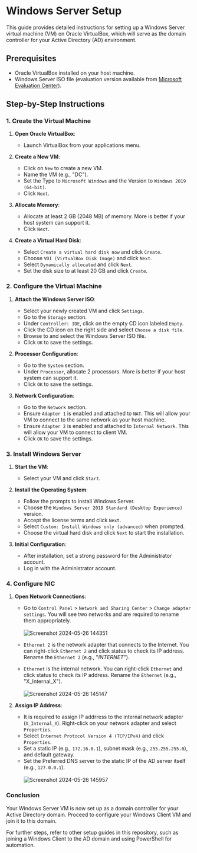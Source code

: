 # Windows Server Setup

This guide provides detailed instructions for setting up a Windows Server virtual machine (VM) on Oracle VirtualBox, which will serve as the domain controller for your Active Directory (AD) environment.

## Prerequisites

- Oracle VirtualBox installed on your host machine.
- Windows Server ISO file (evaluation version available from [Microsoft Evaluation Center](https://www.microsoft.com/en-us/evalcenter/evaluate-windows-server-2019)).

## Step-by-Step Instructions

### 1. Create the Virtual Machine

1. **Open Oracle VirtualBox**:
   - Launch VirtualBox from your applications menu.

2. **Create a New VM**:
   - Click on `New` to create a new VM.
   - Name the VM (e.g., "DC").
   - Set the Type to `Microsoft Windows` and the Version to `Windows 2019 (64-bit)`.
   - Click `Next`.

3. **Allocate Memory**:
   - Allocate at least 2 GB (2048 MB) of memory. More is better if your host system can support it.
   - Click `Next`.

4. **Create a Virtual Hard Disk**:
   - Select `Create a virtual hard disk now` and click `Create`.
   - Choose `VDI (VirtualBox Disk Image)` and click `Next`.
   - Select `Dynamically allocated` and click `Next`.
   - Set the disk size to at least 20 GB and click `Create`.

### 2. Configure the Virtual Machine

1. **Attach the Windows Server ISO**:
   - Select your newly created VM and click `Settings`.
   - Go to the `Storage` section.
   - Under `Controller: IDE`, click on the empty CD icon labeled `Empty`.
   - Click the CD icon on the right side and select `Choose a disk file`.
   - Browse to and select the Windows Server ISO file.
   - Click `OK` to save the settings.

2. **Processor Configuration**:
   - Go to the `System` section.
   - Under `Processor`, allocate 2 processors. More is better if your host system can support it.
   - Click `OK` to save the settings.
  
3. **Network Configuration**:
   - Go to the `Network` section.
   - Ensure `Adapter 1` is enabled and attached to `NAT`. This will allow your VM to connect to the same network as your host machine.
   - Ensure `Adapter 2` is enabled and attached to `Internal Network`. This will allow your VM to connect to client VM.
   - Click `OK` to save the settings.

### 3. Install Windows Server

1. **Start the VM**:
   - Select your VM and click `Start`.

2. **Install the Operating System**:
   - Follow the prompts to install Windows Server.
   - Choose the `Windows Server 2019 Standard (Desktop Experience)` version.
   - Accept the license terms and click `Next`.
   - Select `Custom: Install Windows only (advanced)` when prompted.
   - Choose the virtual hard disk and click `Next` to start the installation.

3. **Initial Configuration**:
   - After installation, set a strong password for the Administrator account.
   - Log in with the Administrator account.

### 4. Configure NIC

1. **Open Network Connections**:
   - Go to `Control Panel` > `Network and Sharing Center` > `Change adapter settings`. You will see two networks and are required to rename them appropriately.<br><br>
     ![Screenshot 2024-05-26 144351](https://github.com/MenakaGodakanda/Home-lab-active-directory/assets/156875412/3d0bbbe5-99a8-45c4-b12e-a743e40d7499)
     
   - `Ethernet 2` is the network adapter that connects to the Internet. You can right-click `Ethernet 2` and click status to check its IP address. Rename the `Ethernet 2` (e.g., "_INTERNET_").
   - `Ethernet` is the internal network. You can right-click `Ethernet` and click status to check its IP address. Rename the `Ethernet` (e.g., "X_Internal_X").<br><br>
![Screenshot 2024-05-26 145147](https://github.com/MenakaGodakanda/Home-lab-active-directory/assets/156875412/123f57a6-5e2d-484f-af3e-6a3975eb37e5)

2. **Assign IP Address**:
   - It is required to assign IP addrress to the internal network adapter (`X_Internal_X`). Right-click on your network adapter and select `Properties`.
   - Select `Internet Protocol Version 4 (TCP/IPv4)` and click `Properties`.
   - Set a static IP (e.g., `172.16.0.1`), subnet mask (e.g., `255.255.255.0`), and default gateway.
   - Set the Preferred DNS server to the static IP of the AD server itself (e.g., `127.0.0.1`).<br><br>
   ![Screenshot 2024-05-26 145957](https://github.com/MenakaGodakanda/Home-lab-active-directory/assets/156875412/ffe9a799-e9fb-4e58-a2e8-7acd07c758cf)


### Conclusion

Your Windows Server VM is now set up as a domain controller for your Active Directory domain. Proceed to configure your Windows Client VM and join it to this domain.

For further steps, refer to other setup guides in this repository, such as joining a Windows Client to the AD domain and using PowerShell for automation.
